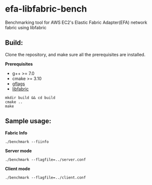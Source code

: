 # efa-libfabric-bench
Benchmarking tool for AWS EC2's Elastic Fabric Adapter(EFA) network fabric using libfabric

## Build:
Clone the repository, and make sure all the prerequisites are installed.

**Prerequisites**
- g++ >= 7.0
- cmake >= 3.10
- [gflags](https://github.com/gflags/gflags)
- [libfabric](https://ofiwg.github.io/libfabric/)

```shell
mkdir build && cd build
cmake ..
make
```

## Sample usage:

**Fabric Info**
```shell
./benchmark --fiinfo
```

**Server mode**
```shell
./benchmark --flagfile=../server.conf
```

**Client mode**
```shell
./benchmark --flagfile=../client.conf
```